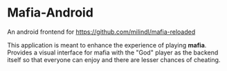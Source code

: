 # Mafia-Android
An android frontend for https://github.com/milindl/mafia-reloaded

This application is meant to enhance the experience of playing
**mafia**. Provides a visual interface for mafia with the "God" player
as the backend itself so that everyone can enjoy and there are lesser
chances of cheating.

